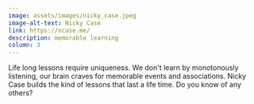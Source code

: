 ```yaml
---
image: assets/images/nicky_case.jpeg
image-alt-text: Nicky Case
link: https://ncase.me/
description: memorable learning
column: 3
---
```


Life long lessons require uniqueness. We don't learn by monotonously listening, our brain craves for memorable events and associations. Nicky Case builds the kind of lessons that last a life time. Do you know of any others?